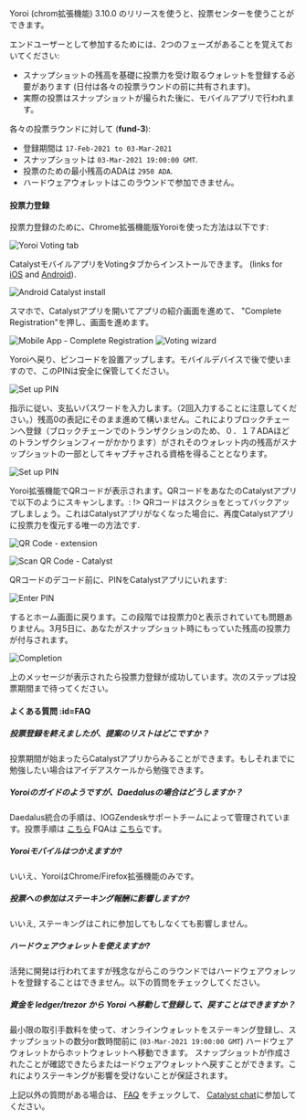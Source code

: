 
Yoroi (chrom拡張機能) 3.10.0 のリリースを使うと、投票センターを使うことができます。

エンドユーザーとして参加するためには、2つのフェーズがあることを覚えておいてください:
- スナップショットの残高を基礎に投票力を受け取るウォレットを登録する必要があります (日付は各々の投票ラウンドの前に共有されます)。
- 実際の投票はスナップショットが撮られた後に、モバイルアプリで行われます。

各々の投票ラウンドに対して (**fund-3**):
- 登録期間は `17-Feb-2021 to 03-Mar-2021`
- スナップショットは `03-Mar-2021 19:00:00 GMT`.
- 投票のための最小残高のADAは `2950 ADA`.
- ハードウェアウォレットはこのラウンドで参加できません。

#### 投票力登録

投票力登録のために、Chrome拡張機能版Yoroiを使った方法は以下です:

![Yoroi Voting tab](https://raw.githubusercontent.com/cardano-community/support-faq/images/docs/images/voting1.png ':size=50%')

CatalystモバイルアプリをVotingタブからインストールできます。 (links for [iOS](https://apps.apple.com/kg/app/catalyst-voting/id1517473397) and [Android](https://play.google.com/store/apps/details?id=io.iohk.vitvoting)).

![Android Catalyst install](https://raw.githubusercontent.com/cardano-community/support-faq/images/docs/images/mobilevoting1.png ':size=50%')

スマホで、Catalystアプリを開いてアプリの紹介画面を進めて、 "Complete Registration"を押し、画面を進めます。

![Mobile App - Complete Registration](https://raw.githubusercontent.com/cardano-community/support-faq/images/docs/images/mobilevoting2.png ':size=50%')
![Voting wizard](https://raw.githubusercontent.com/cardano-community/support-faq/images/docs/images/mobilevoting3.png ':size=18%')

Yoroiへ戻り、ピンコードを設置アップします。モバイルデバイスで後で使いますので、このPINは安全に保管してください。

![Set up PIN](https://raw.githubusercontent.com/cardano-community/support-faq/images/docs/images/voting2.png ':size=35%')

指示に従い、支払いパスワードを入力します。（2回入力することに注意してください。）残高0の表記にそのまま進めて構いません。これによりブロックチェーンへ登録（ブロックチェーンでのトランザクションのため、０．１７ADAほどのトランザクションフィーがかかります）がされそのウォレット内の残高がスナップショットの一部としてキャプチャされる資格を得ることとなります。

![Set up PIN](https://raw.githubusercontent.com/cardano-community/support-faq/images/docs/images/voting4.png ':size=35%')

Yoroi拡張機能でQRコードが表示されます。QRコードをあなたのCatalystアプリで以下のようにスキャンします。:
!> QRコードはスクショをとってバックアップしましょう。これはCatalystアプリがなくなった場合に、再度Catalystアプリに投票力を復元する唯一の方法です.

![QR Code - extension](https://raw.githubusercontent.com/cardano-community/support-faq/images/docs/images/voting5.png ':size=35%')  

![Scan QR Code - Catalyst](https://raw.githubusercontent.com/cardano-community/support-faq/images/docs/images/mobilevoting4.png ':size=30%')

QRコードのデコード前に、PINをCatalystアプリにいれます:

![Enter PIN](https://raw.githubusercontent.com/cardano-community/support-faq/images/docs/images/mobilevoting5.png ':size=30%')

するとホーム画面に戻ります。この段階では投票力0と表示されていても問題ありません。3月5日に、あなたがスナップショット時にもっていた残高の投票力が付与されます。

![Completion](https://raw.githubusercontent.com/cardano-community/support-faq/images/docs/images/mobilevoting6.png ':size=30%')

上のメッセージが表示されたら投票力登録が成功しています。次のステップは投票期間まで待ってください。

#### よくある質問 :id=FAQ

##### 投票登録を終えましたが、提案のリストはどこですか？

投票期間が始まったらCatalystアプリからみることができます。もしそれまでに勉強したい場合はアイデアスケールから勉強できます。 

##### Yoroiのガイドのようですが、Daedalusの場合はどうしますか？

Daedalus統合の手順は、IOGZendeskサポートチームによって管理されています。投票手順は [こちら](https://iohk.zendesk.com/hc/en-us/articles/900004485866-Project-Catalyst-Fund3-voting-instructions) FQAは [こちら](https://iohk.zendesk.com/hc/en-us/articles/900004448046-Catalyst-Fund3-FAQ)です。

##### Yoroiモバイルはつかえますか?

いいえ、YoroiはChrome/Firefox拡張機能のみです。

##### 投票への参加はステーキング報酬に影響しますか?

いいえ, ステーキングはこれに参加してもしなくても影響しません。

##### ハードウェアウォレットを使えますか?

活発に開発は行われてますが残念ながらこのラウンドではハードウェアウォレットを登録することはできません。以下の質問をチェックしてください。

##### 資金を ledger/trezor から Yoroi へ移動して登録して、戻すことはできますか？

最小限の取引手数料を使って、オンラインウォレットをステーキング登録し、スナップショットの数分or数時間前に (`03-Mar-2021 19:00:00 GMT`) ハードウェアウォレットからホットウォレットへ移動できます。 スナップショットが作成されたことが確認できたらまたはードウェアウォレットへ戻すことができます。これによりステーキングが影響を受けないことが保証されます。

上記以外の質問がある場合は、 [FAQ](https://docs.google.com/document/d/1qYtV15WXeM_AQYvISzr0a0Qj2IzW3hDvhMBvZZ4w2jE) をチェックして、 [Catalyst chat](https://t.me/ProjectCatalystChat)に参加してください。
